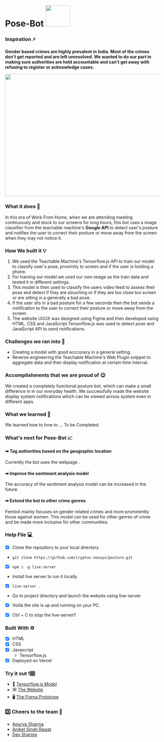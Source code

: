 # Pose-Bot <img src="###" width="80" height = "70" >

### Inspiration ⚡

<strong>Gender based crimes are highly prevalent in India. Most of the crimes don't get reported and are left unresolved. We wanted to do our part in making sure authorities are held accountable and can't get away with refusing to register or acknowledge cases.
</strong>

<p  align="center"><img height= "400" width = "800" src = "## Title Post ##"></p>

### What it does 🤖

In this era of Work From Home, when we are attending meeting continuously and stuck to our screens for long hours, this bot uses a image classifier from the teachable machine's <strong>Google API</strong> to detect user's posture and notifies the user to correct their posture or move away from the screen when they may not notice it.

<!-- First it extracts a certain number of tweets having hashtags related to crime against women, and supporting women. Once the tweets are retrieved, it performs sentiment analysis on them to figure out whether the tweets are spreading awareness about women crimes and empowering women or asking for immediate help and classifies them as 'positive' or 'negative', respectively. It retweets tweets and under tweets asking for help (negative), it tags authorities publicly to increase the visibility of the tweets and bring them to their notice. -->

### How We built it 💡

1. We used the Teachable Machine's Tensorflow.js API to train our model to classify user's pose, proximity to screen and if the user is holding a phone.
2. For training our model we used our own image as the train data and tested it in different settings.
3. This model is then used to classify the users video feed to assess their pose and detect if they are slouching or if they are too close too screen or are sitting in a generally a bad pose.
4. If the user sits in a bad posture for a few seconds then the bot sends a notificaiton to the user to correct their posture or move away from the screen.
5. The website UI/UX was designed using Figma and then developed using HTML, CSS and JavaScript.Tensorflow.js was used to detect pose and JavaScript API to send notifications.

### Challenges we ran into 🧠

- Creating a model with good acccuracy in a general setting.
- Reverse engineering the Teachable Machine's Web Plugin snippet to aggregate data and then display notification at certain time interval.

### Accomplishments that we are proud of 😌

We created a completely functional posture bot, which can make a small difference in in our everyday health. We successfully made the website display system notifications which can be viewed across system even in different apps.

### What we learned 🤩

We learned how to how to ... To be Completed.

### What's next for Pose-Bot 📈

#### ➡ Tag authorities based on the geographic location

Currently the bot uses the webpage .

#### ➡ Improve the sentiment analysis model

The accuracy of the sentiment analysis model can be increased in the future.

#### ➡ Extend the bot to other crime genres

Fembot mainly focuses on gender related crimes and more prominently those against women. This model can be used for other genres of crime and be made more inclusive for other communities.

### Help File 💻

- [x] Clone the repository to your local directory
- `git clone https://github.com/cryptus-neoxys/posture.git`

- [x] `npm i -g live-server`
- Install live server to run it locally

- [x] `live-server .`
- Go to project directory and launch the website using live-server

- [x] Voilla the site is up and running on your PC.

- [x] Ctrl + C to stop the live-server!!

### Built With ⚙

- [x] HTML
- [x] CSS
- [x] Javascript
  - Tensorflow.js
- [x] Deployed on Vercel

### Try it out 👇🏽

- 🤖 [Tensorflow.js Model](https://teachablemachine.withgoogle.com/models/f4JB966HD/)
- 🕸 [The Website](https://Pose-Bot.vercel.app/#home)
- 🖥 [The Figma Prototype](https://www.figma.com/file/utEHzshb9zHSB0v3Kp7Rby/Untitled?node-id=0%3A1)

### 3️⃣ Cheers to the team 🥂

- [Apurva Sharma](https://github.com/Apurva-tech)
- [Aniket Singh Rawat](https://github.com/dikwickley)
- [Dev Sharma](https://github.com/cryptus-neoxys)
